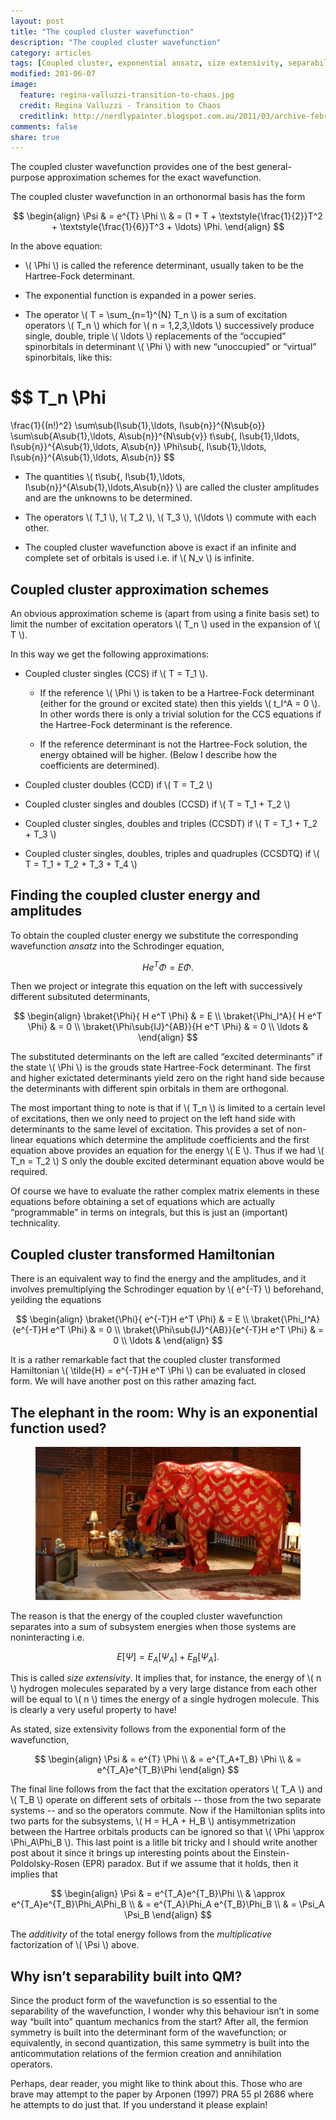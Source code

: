 ```yaml
---
layout: post
title: "The coupled cluster wavefunction"
description: "The coupled cluster wavefunction"
category: articles
tags: [Coupled cluster, exponential ansatz, size extensivity, separability]
modified: 201-06-07
image:
  feature: regina-valluzzi-transition-to-chaos.jpg
  credit: Regina Valluzzi - Transition to Chaos
  creditlink: http://nerdlypainter.blogspot.com.au/2011/03/archive-february-newsletter-featuring.html
comments: false
share: true
---
```


The coupled cluster wavefunction provides one of the best general-purpose
approximation schemes for the exact wavefunction.

The coupled cluster wavefunction in an orthonormal basis has the form

$$
\begin{align}
\Psi & = e^{T} \Phi  \\
     & = (1 + T + \textstyle{\frac{1}{2}}T^2 + \textstyle{\frac{1}{6}}T^3 + \ldots) \Phi.
\end{align}
$$

In the above equation:

* \\( \Phi \\) is called the reference determinant, usually taken to be
  the Hartree-Fock determinant.

* The exponential function is expanded in a power series.

* The operator \\( T = \sum_{n=1}^{N} T_n \\) is a sum of excitation operators 
  \\( T_n \\) which for \\( n = 1,2,3,\ldots \\) successively produce
  single, double, triple \\( \ldots \\) replacements of the “occupied”
  spinorbitals in determinant \\( \Phi \\) with new “unoccupied” or “virtual”
  spinorbitals, like this:

$$
T_n \Phi
=
\frac{1}{(n!)^2}
\sum\sub{I\sub{1}\,\ldots\, I\sub{n}}^{N\sub{o}}
\sum\sub{A\sub{1}\,\ldots\, A\sub{n}}^{N\sub{v}}
   t\sub{\, I\sub{1}\,\ldots\, I\sub{n}}^{A\sub{1}\,\ldots\, A\sub{n}}
\Phi\sub{\, I\sub{1}\,\ldots\, I\sub{n}}^{A\sub{1}\,\ldots\, A\sub{n}}
$$

* The quantities \\( t\sub{\, I\sub{1}\,\ldots\, I\sub{n}}^{A\sub{1},\ldots,A\sub{n}} \\)
  are called the cluster amplitudes and are the unknowns to be determined.


* The operators \\( T_1 \\), \\( T_2 \\), \\( T_3 \\), \\(\ldots \\) commute with each other.

* The coupled cluster wavefunction above is exact if an infinite and complete
  set of orbitals is used i.e. if \\( N_v \\) is infinite.

## Coupled cluster approximation schemes

An obvious approximation scheme is (apart from using a finite basis set) to limit
the number of excitation operators \\( T_n \\) used in the expansion of \\( T \\).

In this way we get the following approximations:

* Coupled cluster singles (CCS) if \\( T = T_1 \\). 

  - If the reference \\( \Phi \\) is taken to be a Hartree-Fock determinant
    (either for the ground or excited state) then this yields 
    \\( t_I^A = 0 \\). In other words there is only a trivial solution for the
    CCS equations if the Hartree-Fock determinant is the reference. 
  
  - If the reference determinant is not the Hartree-Fock solution, the energy
    obtained will be higher. (Below I describe how the coefficients are
    determined).


* Coupled cluster doubles (CCD) if \\( T = T_2 \\)

* Coupled cluster singles and doubles (CCSD) if \\( T = T_1 + T_2 \\)

* Coupled cluster singles, doubles and triples (CCSDT) if \\( T = T_1 + T_2 + T_3 \\)

* Coupled cluster singles, doubles, triples and quadruples (CCSDTQ) if \\( T = T_1 + T_2 + T_3 + T_4 \\)

## Finding the coupled cluster energy and amplitudes

To obtain the coupled cluster energy we substitute the corresponding
wavefunction *ansatz* into the Schrodinger equation,

$$
H e^T \Phi = E \Phi.
$$

Then we project or integrate this equation on the left with successively
different subsituted determinants,

$$
\begin{align}
\braket{\Phi}{          H e^T \Phi} & = E \\
\braket{\Phi_I^A}{      H e^T \Phi} & = 0 \\
\braket{\Phi\sub{IJ}^{AB}}{H e^T \Phi} & = 0 \\
\ldots &
\end{align}
$$

The substituted determinants on the left are called “excited determinants” if
the state \\( \Phi \\) is the grouds state Hartree-Fock determinant.
The first and higher exictated determinants yield zero on the right hand side
because the determinants with different spin orbitals in them are orthogonal.

The most important thing to note is that if \\( T_n \\) is limited to a certain
level of excitations, then we only need to project on the left hand side with
determinants to the same level of excitation. This provides a set of non-linear
equations which determine the amplitude coefficients and the first equation
above provides an equation for the energy \\( E \\). Thus if we had 
\\( T_n = T_2 \\) S only the double excited determinant equation above would be
required.

Of course we have to evaluate the rather complex matrix elements in these
equations before obtaining a set of equations which are actually “programmable”
in terms on integrals, but this is just an (important) technicality. 

## Coupled cluster transformed Hamiltonian

There is an equivalent way to find the energy and the amplitudes, and it
involves premultiplying the Schrodinger equation by \\( e^{-T} \\) beforehand,
yeilding the equations

$$
\begin{align}
\braket{\Phi}{    e^{-T}H e^T \Phi} & = E \\
\braket{\Phi_I^A}{e^{-T}H e^T \Phi} & = 0 \\
\braket{\Phi\sub{IJ}^{AB}}{e^{-T}H e^T \Phi} & = 0 \\
\ldots &
\end{align}
$$

It is a rather remarkable fact that the coupled cluster transformed Hamiltonian
\\( \tilde{H} = e^{-T}H e^T \Phi \\) can be evaluated in closed form. We will
have another post on this rather amazing fact.

## The elephant in the room: Why is an exponential function used?

<figure>
   <img src="/images/elephant-in-the-room.jpg">
</figure>

The reason is that the energy of the coupled cluster wavefunction separates
into a sum of subsystem energies when those systems are noninteracting i.e.

$$
E[\Psi] = E_A[\Psi_A] + E_B[\Psi_A].
$$

This is called *size extensivity*. It implies that, for instance, the energy of
\\( n \\) hydrogen molecules separated by a very large distance from each other
will be equal to \\( n \\) times the energy of a single hydrogen molecule. This
is clearly a very useful property to have!

As stated, size extensivity follows from the exponential form of the wavefunction,

$$
\begin{align}
\Psi & = e^{T} \Phi \\
     & = e^{T_A+T_B} \Phi \\
     & = e^{T_A}e^{T_B}\Phi
\end{align}
$$

The final line follows from the fact that the excitation operators
\\( T_A \\) and \\( T_B \\) operate on different sets of orbitals --
those from the two separate systems -- and so the operators commute.
Now if the Hamiltonian splits into two parts for the subsystems,
\\( H = H_A + H_B \\) antisymmetrization between the Hartree
orbitals products can be ignored so that \\( \Phi \approx \Phi_A\Phi_B \\).
This last point is a litlle bit tricky and I should write another post
about it since it brings up interesting points about the
Einstein-Poldolsky-Rosen (EPR) paradox. But if we assume that it holds,
then it implies that

$$
\begin{align}
\Psi & = e^{T_A}e^{T_B}\Phi \\
     & \approx e^{T_A}e^{T_B}\Phi_A\Phi_B \\
     & = e^{T_A}\Phi_A e^{T_B}\Phi_B \\
     & = \Psi_A \Psi_B
\end{align}
$$

The *additivity* of the total energy follows from the *multiplicative*
factorization of \\( \Psi \\) above.

## Why isn’t separability built into QM?

Since the product form of the wavefunction is so essential to the separability
of the wavefunction, I wonder why this behaviour isn’t in some way “built
into” quantum mechanics from the start? After all, the fermion symmetry is
built into the determinant form of the wavefunction; or equivalently,
in second quantization, this same symmetry is built into the anticommutation
relations of the fermion creation and annihilation operators.

Perhaps, dear reader, you might like to think about this. Those who are brave
may attempt to the paper by Arponen (1997) PRA 55 pl 2686 where he attempts
to do just that. If you understand it please explain!

